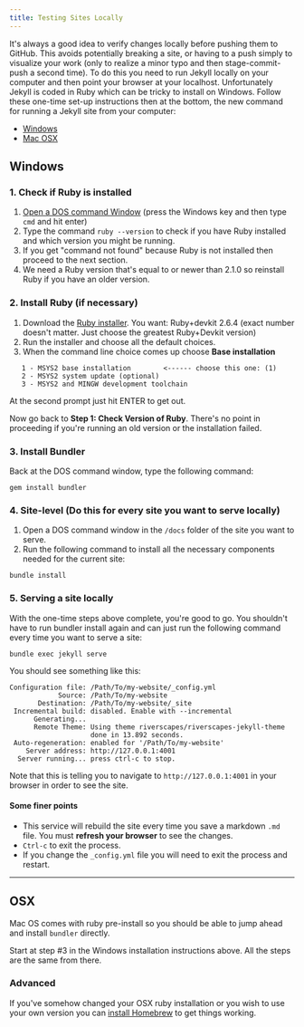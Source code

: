 ```yaml
---
title: Testing Sites Locally
---
```


It's always a good idea to verify changes locally before pushing them to GitHub. This avoids potentially breaking a site, or having to a push simply to visualize your work (only to realize a minor typo and then stage-commit-push a second time). To do this you need to run Jekyll locally on your computer and then point your browser at your localhost. Unfortunately Jekyll is coded in Ruby which can be tricky to install on Windows. Follow these one-time set-up instructions then at the bottom, the new command for running a Jekyll site from your computer:

* [Windows](#windows)
* [Mac OSX](#osx)

## Windows

### 1. Check if Ruby is installed

1. [Open a DOS command Window](https://www.isunshare.com/windows-10/4-ways-to-open-command-prompt-in-windows-10.html) (press the Windows key and then type `cmd` and hit enter)
1. Type the command `ruby --version` to check if you have Ruby installed and which version you might be running.
1. If you get "command not found" because Ruby is not installed then proceed to the next section. 
1. We need a Ruby version that's equal to or newer than 2.1.0 so reinstall Ruby if you have an older version.

### 2. Install Ruby (if necessary)

1. Download the [Ruby installer](https://rubyinstaller.org/downloads). You want: Ruby+devkit 2.6.4 (exact number doesn't matter. Just choose the greatest Ruby+Devkit version)
1. Run the installer and choose all the default choices.
1. When the command line choice comes up choose **Base installation**

```
   1 - MSYS2 base installation        <------ choose this one: (1)
   2 - MSYS2 system update (optional)
   3 - MSYS2 and MINGW development toolchain
```
At the second prompt just hit ENTER to get out.

Now go back to **Step 1: Check Version of Ruby**. There's no point in proceeding if you're running an old version or the installation failed.

### 3. Install Bundler

Back at the DOS command window, type the following command:

```
gem install bundler
```

### 4. Site-level (Do this for every site you want to serve locally)

1. Open a DOS command window in the `/docs` folder of the site you want to serve.
1. Run the following command to install all the necessary components needed for the current site:

```
bundle install
```

### 5. Serving a site locally

With the one-time steps above complete, you're good to go. You shouldn't have to run bundler install again and can just run the following command every time you want to serve a site:

```
bundle exec jekyll serve
```


You should see something like this:

```
Configuration file: /Path/To/my-website/_config.yml
            Source: /Path/To/my-website
       Destination: /Path/To/my-website/_site
 Incremental build: disabled. Enable with --incremental
      Generating... 
      Remote Theme: Using theme riverscapes/riverscapes-jekyll-theme
                    done in 13.892 seconds.
 Auto-regeneration: enabled for '/Path/To/my-website'
    Server address: http://127.0.0.1:4001
  Server running... press ctrl-c to stop.
```

Note that this is telling you to navigate to `http://127.0.0.1:4001` in your browser in order to see the site. 

#### Some finer points

* This service will rebuild the site every time you save a markdown `.md` file. You must **refresh your browser** to see the changes.
* `Ctrl-c` to exit the process.
* If you change the `_config.yml` file you will need to exit the process and restart.

---------------------------

## OSX

Mac OS comes with ruby pre-install so you should be able to jump ahead and install `bundler` directly.

Start at step #3 in the Windows installation instructions above. All the steps are the same from there.

### Advanced

If you've somehow changed your OSX ruby installation or you wish to use your own version you can [install Homebrew](https://brew.sh/) to get things working.